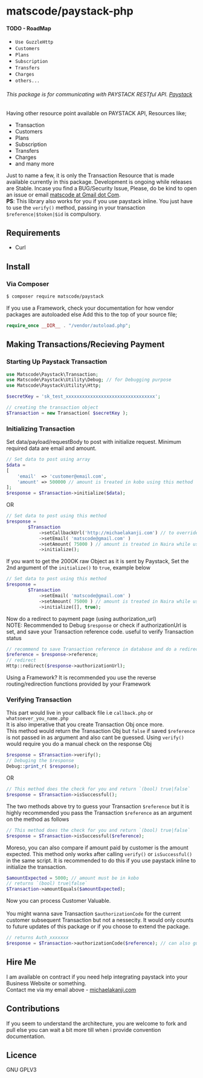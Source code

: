 # matscode/paystack-php

#### TODO - RoadMap
- `Use GuzzleHttp`
- `Customers`
- `Plans`
- `Subscription`
- `Transfers`
- `Charges`
- `others...`

###### This package is for communicating with PAYSTACK RESTful API. [Paystack](https://paystack.com/)
Having other resource point available on PAYSTACK API, Resources like; 
- Transaction
- Customers
- Plans
- Subscription
- Transfers
- Charges
- and many more

Just to name a few, it is only the Transaction Resource that is made available currently in this package. Development is ongoing while releases are Stable. Incase you find a BUG/Security Issue, Please, do be kind to open an issue or email [matscode at Gmail dot Com](mailto://matscode@gmail.com).
<br>
**PS**: This library also works for you if you use paystack inline. You just have to use the `verify()` method, passing in your transaction `$reference|$token|$id` is compulsory.

## Requirements
- Curl 

## Install

### Via Composer

``` bash
$ composer require matscode/paystack
```
If you use a Framework, check your documentation for how vendor packages are autoloaded else Add this to the top of your source file;

``` php
require_once __DIR__ . "/vendor/autoload.php";
```

## Making Transactions/Recieving Payment

### Starting Up Paystack Transaction

``` php
use Matscode\Paystack\Transaction;
use Matscode\Paystack\Utility\Debug; // for Debugging purpose
use Matscode\Paystack\Utility\Http;

$secretKey = 'sk_test_xxxxxxxxxxxxxxxxxxxxxxxxxxxxxxxxx';

// creating the transaction object
$Transaction = new Transaction( $secretKey );
```

### Initializing Transaction

Set data/payload/requestBody to post with initialize request. Minimum required data are email and amount.

``` php
// Set data to post using array
$data = 
[
    'email'  => 'customer@email.com',
    'amount' => 500000 // amount is treated in kobo using this method
];
$response = $Transaction->initialize($data);
```
OR 
``` php
// Set data to post using this method
$response =
        $Transaction
            ->setCallbackUrl('http://michaelakanji.com') // to override/set callback_url, it can also be set on your dashboard 
            ->setEmail( 'matscode@gmail.com' )
            ->setAmount( 75000 ) // amount is treated in Naira while using this method
            ->initialize();
```
If you want to get the 200OK raw Object as it is sent by Paystack, Set the 2nd argument of the `initialize()` to `true`, example below
``` php
// Set data to post using this method
$response =
        $Transaction 
            ->setEmail( 'matscode@gmail.com' )
            ->setAmount( 75000 ) // amount is treated in Naira while using this method
            ->initialize([], true);
```
Now do a redirect to payment page (using authorization_url)
<br>
NOTE: Recommended to Debug `$response` or check if authorizationUrl is set, and save your Transaction reference code. useful to verify Transaction status

``` php
// recommend to save Transaction reference in database and do a redirect
$reference = $response->reference;
// redirect
Http::redirect($response->authorizationUrl); 
```
Using a Framework? It is recommended you use the reverse routing/redirection functions provided by your Framework


### Verifying Transaction
This part would live in your callback file i.e `callback.php` or `whatsoever_you_name.php`
<br>
It is also imperative that you create Transaction Obj once more.
<br>
This method would return the Transaction Obj but `false` if saved `$reference` is not passed in as argument and also cant be guessed. Using `verify()` would require you do a manual check on the response Obj
``` php
$response = $Transaction->verify();
// Debuging the $response
Debug::print_r( $response);
```
OR
``` php
// This method does the check for you and return `(bool) true|false` 
$response = $Transaction->isSuccessful();
```
The two methods above try to guess your Transaction `$reference` but it is highly recommended you pass the Transaction `$reference` as an argument on the method as follows
``` php
// This method does the check for you and return `(bool) true|false`
$response = $Transaction->isSuccessful($reference);
```
Moreso, you can also compare if amount paid by customer is the amount expected. This method only works after calling `verify()` or `isSuccessful()` in the same script. It is recommended to do this if you use paystack inline to initialize the transaction.
``` php
$amountExpected = 5000; // amount must be in kobo
// returns `(bool) true|false`
$Transaction->amountEquals($amountExpected);
```
Now you can process Customer Valuable.
<br>
<br>
You might wanna save Transaction `$authorizationCode` for the current customer subsequent Transaction but not a nessecity. It would only counts to future updates of this package or if you choose to extend the package.
``` php
// returns Auth_xxxxxxx 
$response = $Transaction->authorizationCode($reference); // can also guess Transaction $reference
```

## Hire Me
I am available on contract if you need help integrating paystack into your Business Website or something.
<br>
Contact me via my email above - [michaelakanji.com](http://michaelakanji.com)

## Contributions
If you seem to understand the architecture, you are welcome to fork and pull else you can wait a bit more till when i provide convention documentation.

## Licence
GNU GPLV3
